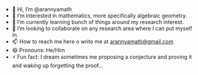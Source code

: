 - 👋 Hi, I’m @arannyamath
- 👀 I’m interested in mathematics, more specifically algebraic geometry.
- 🌱 I’m currently learning bunch of things around my research interest.
- 💞️ I’m looking to collaborate on any research area where I can put myself in.
- 📫 How to reach me here o write me at arannyamath@gmail.com
- 😄 Pronouns: He/Him
- ⚡ Fun fact: I dream sometimes me proposing a conjecture and proving it and waking up forgetting the proof...

<!---
arannyamath/arannyamath is a ✨ special ✨ repository because its `README.md` (this file) appears on your GitHub profile.
You can click the Preview link to take a look at your changes.
--->
